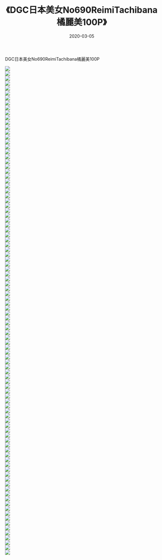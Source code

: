 ﻿---
layout: post
title:  《DGC日本美女No690ReimiTachibana橘麗美100P》
date:   2020-03-05
img: http://pic.660000.xyz/1:/性感/2020/DGC日本美女No690ReimiTachibana橘麗美100P/000.jpg
categories: [美女, 清纯, 唯美]
---

DGC日本美女No690ReimiTachibana橘麗美100P

  ![](http://pic.660000.xyz/1:/性感/2020/DGC日本美女No690ReimiTachibana橘麗美100P/001.jpg) <br> ![](http://pic.660000.xyz/1:/性感/2020/DGC日本美女No690ReimiTachibana橘麗美100P/002.jpg) <br> ![](http://pic.660000.xyz/1:/性感/2020/DGC日本美女No690ReimiTachibana橘麗美100P/003.jpg) <br> ![](http://pic.660000.xyz/1:/性感/2020/DGC日本美女No690ReimiTachibana橘麗美100P/004.jpg) <br> ![](http://pic.660000.xyz/1:/性感/2020/DGC日本美女No690ReimiTachibana橘麗美100P/005.jpg) <br> ![](http://pic.660000.xyz/1:/性感/2020/DGC日本美女No690ReimiTachibana橘麗美100P/006.jpg) <br> ![](http://pic.660000.xyz/1:/性感/2020/DGC日本美女No690ReimiTachibana橘麗美100P/007.jpg) <br> ![](http://pic.660000.xyz/1:/性感/2020/DGC日本美女No690ReimiTachibana橘麗美100P/008.jpg) <br> ![](http://pic.660000.xyz/1:/性感/2020/DGC日本美女No690ReimiTachibana橘麗美100P/009.jpg) <br> ![](http://pic.660000.xyz/1:/性感/2020/DGC日本美女No690ReimiTachibana橘麗美100P/010.jpg) <br> ![](http://pic.660000.xyz/1:/性感/2020/DGC日本美女No690ReimiTachibana橘麗美100P/011.jpg) <br> ![](http://pic.660000.xyz/1:/性感/2020/DGC日本美女No690ReimiTachibana橘麗美100P/012.jpg) <br> ![](http://pic.660000.xyz/1:/性感/2020/DGC日本美女No690ReimiTachibana橘麗美100P/013.jpg) <br> ![](http://pic.660000.xyz/1:/性感/2020/DGC日本美女No690ReimiTachibana橘麗美100P/014.jpg) <br> ![](http://pic.660000.xyz/1:/性感/2020/DGC日本美女No690ReimiTachibana橘麗美100P/015.jpg) <br> ![](http://pic.660000.xyz/1:/性感/2020/DGC日本美女No690ReimiTachibana橘麗美100P/016.jpg) <br> ![](http://pic.660000.xyz/1:/性感/2020/DGC日本美女No690ReimiTachibana橘麗美100P/017.jpg) <br> ![](http://pic.660000.xyz/1:/性感/2020/DGC日本美女No690ReimiTachibana橘麗美100P/018.jpg) <br> ![](http://pic.660000.xyz/1:/性感/2020/DGC日本美女No690ReimiTachibana橘麗美100P/019.jpg) <br> ![](http://pic.660000.xyz/1:/性感/2020/DGC日本美女No690ReimiTachibana橘麗美100P/020.jpg) <br> ![](http://pic.660000.xyz/1:/性感/2020/DGC日本美女No690ReimiTachibana橘麗美100P/021.jpg) <br> ![](http://pic.660000.xyz/1:/性感/2020/DGC日本美女No690ReimiTachibana橘麗美100P/022.jpg) <br> ![](http://pic.660000.xyz/1:/性感/2020/DGC日本美女No690ReimiTachibana橘麗美100P/023.jpg) <br> ![](http://pic.660000.xyz/1:/性感/2020/DGC日本美女No690ReimiTachibana橘麗美100P/024.jpg) <br> ![](http://pic.660000.xyz/1:/性感/2020/DGC日本美女No690ReimiTachibana橘麗美100P/025.jpg) <br> ![](http://pic.660000.xyz/1:/性感/2020/DGC日本美女No690ReimiTachibana橘麗美100P/026.jpg) <br> ![](http://pic.660000.xyz/1:/性感/2020/DGC日本美女No690ReimiTachibana橘麗美100P/027.jpg) <br> ![](http://pic.660000.xyz/1:/性感/2020/DGC日本美女No690ReimiTachibana橘麗美100P/028.jpg) <br> ![](http://pic.660000.xyz/1:/性感/2020/DGC日本美女No690ReimiTachibana橘麗美100P/029.jpg) <br> ![](http://pic.660000.xyz/1:/性感/2020/DGC日本美女No690ReimiTachibana橘麗美100P/030.jpg) <br> ![](http://pic.660000.xyz/1:/性感/2020/DGC日本美女No690ReimiTachibana橘麗美100P/031.jpg) <br> ![](http://pic.660000.xyz/1:/性感/2020/DGC日本美女No690ReimiTachibana橘麗美100P/032.jpg) <br> ![](http://pic.660000.xyz/1:/性感/2020/DGC日本美女No690ReimiTachibana橘麗美100P/033.jpg) <br> ![](http://pic.660000.xyz/1:/性感/2020/DGC日本美女No690ReimiTachibana橘麗美100P/034.jpg) <br> ![](http://pic.660000.xyz/1:/性感/2020/DGC日本美女No690ReimiTachibana橘麗美100P/035.jpg) <br> ![](http://pic.660000.xyz/1:/性感/2020/DGC日本美女No690ReimiTachibana橘麗美100P/036.jpg) <br> ![](http://pic.660000.xyz/1:/性感/2020/DGC日本美女No690ReimiTachibana橘麗美100P/037.jpg) <br> ![](http://pic.660000.xyz/1:/性感/2020/DGC日本美女No690ReimiTachibana橘麗美100P/038.jpg) <br> ![](http://pic.660000.xyz/1:/性感/2020/DGC日本美女No690ReimiTachibana橘麗美100P/039.jpg) <br> ![](http://pic.660000.xyz/1:/性感/2020/DGC日本美女No690ReimiTachibana橘麗美100P/040.jpg) <br> ![](http://pic.660000.xyz/1:/性感/2020/DGC日本美女No690ReimiTachibana橘麗美100P/041.jpg) <br> ![](http://pic.660000.xyz/1:/性感/2020/DGC日本美女No690ReimiTachibana橘麗美100P/042.jpg) <br> ![](http://pic.660000.xyz/1:/性感/2020/DGC日本美女No690ReimiTachibana橘麗美100P/043.jpg) <br> ![](http://pic.660000.xyz/1:/性感/2020/DGC日本美女No690ReimiTachibana橘麗美100P/044.jpg) <br> ![](http://pic.660000.xyz/1:/性感/2020/DGC日本美女No690ReimiTachibana橘麗美100P/045.jpg) <br> ![](http://pic.660000.xyz/1:/性感/2020/DGC日本美女No690ReimiTachibana橘麗美100P/046.jpg) <br> ![](http://pic.660000.xyz/1:/性感/2020/DGC日本美女No690ReimiTachibana橘麗美100P/047.jpg) <br> ![](http://pic.660000.xyz/1:/性感/2020/DGC日本美女No690ReimiTachibana橘麗美100P/048.jpg) <br> ![](http://pic.660000.xyz/1:/性感/2020/DGC日本美女No690ReimiTachibana橘麗美100P/049.jpg) <br> ![](http://pic.660000.xyz/1:/性感/2020/DGC日本美女No690ReimiTachibana橘麗美100P/050.jpg) <br> ![](http://pic.660000.xyz/1:/性感/2020/DGC日本美女No690ReimiTachibana橘麗美100P/051.jpg) <br> ![](http://pic.660000.xyz/1:/性感/2020/DGC日本美女No690ReimiTachibana橘麗美100P/052.jpg) <br> ![](http://pic.660000.xyz/1:/性感/2020/DGC日本美女No690ReimiTachibana橘麗美100P/053.jpg) <br> ![](http://pic.660000.xyz/1:/性感/2020/DGC日本美女No690ReimiTachibana橘麗美100P/054.jpg) <br> ![](http://pic.660000.xyz/1:/性感/2020/DGC日本美女No690ReimiTachibana橘麗美100P/055.jpg) <br> ![](http://pic.660000.xyz/1:/性感/2020/DGC日本美女No690ReimiTachibana橘麗美100P/056.jpg) <br> ![](http://pic.660000.xyz/1:/性感/2020/DGC日本美女No690ReimiTachibana橘麗美100P/057.jpg) <br> ![](http://pic.660000.xyz/1:/性感/2020/DGC日本美女No690ReimiTachibana橘麗美100P/058.jpg) <br> ![](http://pic.660000.xyz/1:/性感/2020/DGC日本美女No690ReimiTachibana橘麗美100P/059.jpg) <br> ![](http://pic.660000.xyz/1:/性感/2020/DGC日本美女No690ReimiTachibana橘麗美100P/060.jpg) <br> ![](http://pic.660000.xyz/1:/性感/2020/DGC日本美女No690ReimiTachibana橘麗美100P/061.jpg) <br> ![](http://pic.660000.xyz/1:/性感/2020/DGC日本美女No690ReimiTachibana橘麗美100P/062.jpg) <br> ![](http://pic.660000.xyz/1:/性感/2020/DGC日本美女No690ReimiTachibana橘麗美100P/063.jpg) <br> ![](http://pic.660000.xyz/1:/性感/2020/DGC日本美女No690ReimiTachibana橘麗美100P/064.jpg) <br> ![](http://pic.660000.xyz/1:/性感/2020/DGC日本美女No690ReimiTachibana橘麗美100P/065.jpg) <br> ![](http://pic.660000.xyz/1:/性感/2020/DGC日本美女No690ReimiTachibana橘麗美100P/066.jpg) <br> ![](http://pic.660000.xyz/1:/性感/2020/DGC日本美女No690ReimiTachibana橘麗美100P/067.jpg) <br> ![](http://pic.660000.xyz/1:/性感/2020/DGC日本美女No690ReimiTachibana橘麗美100P/068.jpg) <br> ![](http://pic.660000.xyz/1:/性感/2020/DGC日本美女No690ReimiTachibana橘麗美100P/069.jpg) <br> ![](http://pic.660000.xyz/1:/性感/2020/DGC日本美女No690ReimiTachibana橘麗美100P/070.jpg) <br> ![](http://pic.660000.xyz/1:/性感/2020/DGC日本美女No690ReimiTachibana橘麗美100P/071.jpg) <br> ![](http://pic.660000.xyz/1:/性感/2020/DGC日本美女No690ReimiTachibana橘麗美100P/072.jpg) <br> ![](http://pic.660000.xyz/1:/性感/2020/DGC日本美女No690ReimiTachibana橘麗美100P/073.jpg) <br> ![](http://pic.660000.xyz/1:/性感/2020/DGC日本美女No690ReimiTachibana橘麗美100P/074.jpg) <br> ![](http://pic.660000.xyz/1:/性感/2020/DGC日本美女No690ReimiTachibana橘麗美100P/075.jpg) <br> ![](http://pic.660000.xyz/1:/性感/2020/DGC日本美女No690ReimiTachibana橘麗美100P/076.jpg) <br> ![](http://pic.660000.xyz/1:/性感/2020/DGC日本美女No690ReimiTachibana橘麗美100P/077.jpg) <br> ![](http://pic.660000.xyz/1:/性感/2020/DGC日本美女No690ReimiTachibana橘麗美100P/078.jpg) <br> ![](http://pic.660000.xyz/1:/性感/2020/DGC日本美女No690ReimiTachibana橘麗美100P/079.jpg) <br> ![](http://pic.660000.xyz/1:/性感/2020/DGC日本美女No690ReimiTachibana橘麗美100P/080.jpg) <br> ![](http://pic.660000.xyz/1:/性感/2020/DGC日本美女No690ReimiTachibana橘麗美100P/081.jpg) <br> ![](http://pic.660000.xyz/1:/性感/2020/DGC日本美女No690ReimiTachibana橘麗美100P/082.jpg) <br> ![](http://pic.660000.xyz/1:/性感/2020/DGC日本美女No690ReimiTachibana橘麗美100P/083.jpg) <br> ![](http://pic.660000.xyz/1:/性感/2020/DGC日本美女No690ReimiTachibana橘麗美100P/084.jpg) <br> ![](http://pic.660000.xyz/1:/性感/2020/DGC日本美女No690ReimiTachibana橘麗美100P/085.jpg) <br> ![](http://pic.660000.xyz/1:/性感/2020/DGC日本美女No690ReimiTachibana橘麗美100P/086.jpg) <br> ![](http://pic.660000.xyz/1:/性感/2020/DGC日本美女No690ReimiTachibana橘麗美100P/087.jpg) <br> ![](http://pic.660000.xyz/1:/性感/2020/DGC日本美女No690ReimiTachibana橘麗美100P/088.jpg) <br> ![](http://pic.660000.xyz/1:/性感/2020/DGC日本美女No690ReimiTachibana橘麗美100P/089.jpg) <br> ![](http://pic.660000.xyz/1:/性感/2020/DGC日本美女No690ReimiTachibana橘麗美100P/090.jpg) <br> ![](http://pic.660000.xyz/1:/性感/2020/DGC日本美女No690ReimiTachibana橘麗美100P/091.jpg) <br> ![](http://pic.660000.xyz/1:/性感/2020/DGC日本美女No690ReimiTachibana橘麗美100P/092.jpg) <br> ![](http://pic.660000.xyz/1:/性感/2020/DGC日本美女No690ReimiTachibana橘麗美100P/093.jpg) <br> ![](http://pic.660000.xyz/1:/性感/2020/DGC日本美女No690ReimiTachibana橘麗美100P/094.jpg) <br> ![](http://pic.660000.xyz/1:/性感/2020/DGC日本美女No690ReimiTachibana橘麗美100P/095.jpg) <br> ![](http://pic.660000.xyz/1:/性感/2020/DGC日本美女No690ReimiTachibana橘麗美100P/096.jpg) <br> ![](http://pic.660000.xyz/1:/性感/2020/DGC日本美女No690ReimiTachibana橘麗美100P/097.jpg) <br> ![](http://pic.660000.xyz/1:/性感/2020/DGC日本美女No690ReimiTachibana橘麗美100P/098.jpg) <br> ![](http://pic.660000.xyz/1:/性感/2020/DGC日本美女No690ReimiTachibana橘麗美100P/099.jpg) <br> ![](http://pic.660000.xyz/1:/性感/2020/DGC日本美女No690ReimiTachibana橘麗美100P/100.jpg) <br>
